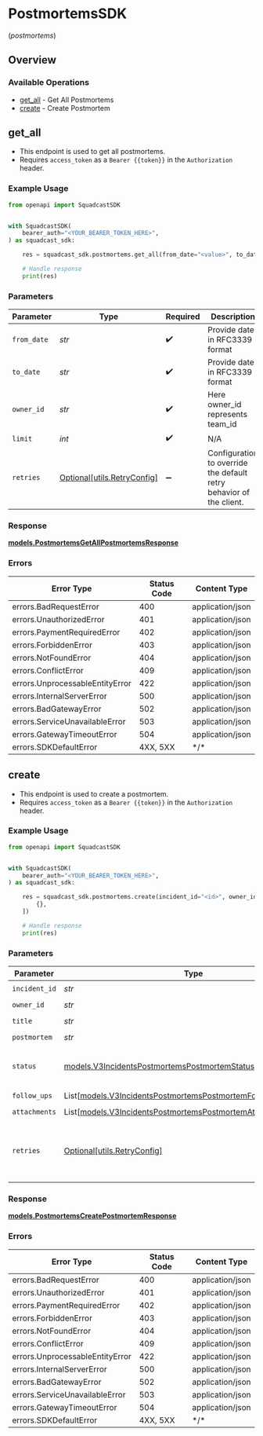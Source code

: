 # PostmortemsSDK
(*postmortems*)

## Overview

### Available Operations

* [get_all](#get_all) - Get All Postmortems
* [create](#create) - Create Postmortem

## get_all

*   This endpoint is used to get all postmortems.
*   Requires `access_token` as a `Bearer {{token}}` in the `Authorization` header.

### Example Usage

<!-- UsageSnippet language="python" operationID="Postmortems_getAllPostmortems" method="get" path="/v3/incidents/postmortem" -->
```python
from openapi import SquadcastSDK


with SquadcastSDK(
    bearer_auth="<YOUR_BEARER_TOKEN_HERE>",
) as squadcast_sdk:

    res = squadcast_sdk.postmortems.get_all(from_date="<value>", to_date="<value>", owner_id="<id>", limit=221553)

    # Handle response
    print(res)

```

### Parameters

| Parameter                                                           | Type                                                                | Required                                                            | Description                                                         |
| ------------------------------------------------------------------- | ------------------------------------------------------------------- | ------------------------------------------------------------------- | ------------------------------------------------------------------- |
| `from_date`                                                         | *str*                                                               | :heavy_check_mark:                                                  | Provide date in RFC3339 format                                      |
| `to_date`                                                           | *str*                                                               | :heavy_check_mark:                                                  | Provide date in RFC3339 format                                      |
| `owner_id`                                                          | *str*                                                               | :heavy_check_mark:                                                  | Here owner_id represents team_id                                    |
| `limit`                                                             | *int*                                                               | :heavy_check_mark:                                                  | N/A                                                                 |
| `retries`                                                           | [Optional[utils.RetryConfig]](../../models/utils/retryconfig.md)    | :heavy_minus_sign:                                                  | Configuration to override the default retry behavior of the client. |

### Response

**[models.PostmortemsGetAllPostmortemsResponse](../../models/postmortemsgetallpostmortemsresponse.md)**

### Errors

| Error Type                      | Status Code                     | Content Type                    |
| ------------------------------- | ------------------------------- | ------------------------------- |
| errors.BadRequestError          | 400                             | application/json                |
| errors.UnauthorizedError        | 401                             | application/json                |
| errors.PaymentRequiredError     | 402                             | application/json                |
| errors.ForbiddenError           | 403                             | application/json                |
| errors.NotFoundError            | 404                             | application/json                |
| errors.ConflictError            | 409                             | application/json                |
| errors.UnprocessableEntityError | 422                             | application/json                |
| errors.InternalServerError      | 500                             | application/json                |
| errors.BadGatewayError          | 502                             | application/json                |
| errors.ServiceUnavailableError  | 503                             | application/json                |
| errors.GatewayTimeoutError      | 504                             | application/json                |
| errors.SDKDefaultError          | 4XX, 5XX                        | \*/\*                           |

## create

*   This endpoint is used to create a postmortem.
*   Requires `access_token` as a `Bearer {{token}}` in the `Authorization` header.

### Example Usage

<!-- UsageSnippet language="python" operationID="Postmortems_createPostmortem" method="post" path="/v3/incidents/{incidentID}/postmortem" -->
```python
from openapi import SquadcastSDK


with SquadcastSDK(
    bearer_auth="<YOUR_BEARER_TOKEN_HERE>",
) as squadcast_sdk:

    res = squadcast_sdk.postmortems.create(incident_id="<id>", owner_id="<id>", title="<value>", postmortem="<value>", status="published", follow_ups=[], attachments=[
        {},
    ])

    # Handle response
    print(res)

```

### Parameters

| Parameter                                                                                                                           | Type                                                                                                                                | Required                                                                                                                            | Description                                                                                                                         |
| ----------------------------------------------------------------------------------------------------------------------------------- | ----------------------------------------------------------------------------------------------------------------------------------- | ----------------------------------------------------------------------------------------------------------------------------------- | ----------------------------------------------------------------------------------------------------------------------------------- |
| `incident_id`                                                                                                                       | *str*                                                                                                                               | :heavy_check_mark:                                                                                                                  | N/A                                                                                                                                 |
| `owner_id`                                                                                                                          | *str*                                                                                                                               | :heavy_check_mark:                                                                                                                  | N/A                                                                                                                                 |
| `title`                                                                                                                             | *str*                                                                                                                               | :heavy_check_mark:                                                                                                                  | N/A                                                                                                                                 |
| `postmortem`                                                                                                                        | *str*                                                                                                                               | :heavy_check_mark:                                                                                                                  | N/A                                                                                                                                 |
| `status`                                                                                                                            | [models.V3IncidentsPostmortemsPostmortemStatus](../../models/v3incidentspostmortemspostmortemstatus.md)                             | :heavy_check_mark:                                                                                                                  | Represents the status of a postmortem.                                                                                              |
| `follow_ups`                                                                                                                        | List[[models.V3IncidentsPostmortemsPostmortemFollowUp](../../models/v3incidentspostmortemspostmortemfollowup.md)]                   | :heavy_check_mark:                                                                                                                  | N/A                                                                                                                                 |
| `attachments`                                                                                                                       | List[[models.V3IncidentsPostmortemsPostmortemAttachmentRequest](../../models/v3incidentspostmortemspostmortemattachmentrequest.md)] | :heavy_check_mark:                                                                                                                  | N/A                                                                                                                                 |
| `retries`                                                                                                                           | [Optional[utils.RetryConfig]](../../models/utils/retryconfig.md)                                                                    | :heavy_minus_sign:                                                                                                                  | Configuration to override the default retry behavior of the client.                                                                 |

### Response

**[models.PostmortemsCreatePostmortemResponse](../../models/postmortemscreatepostmortemresponse.md)**

### Errors

| Error Type                      | Status Code                     | Content Type                    |
| ------------------------------- | ------------------------------- | ------------------------------- |
| errors.BadRequestError          | 400                             | application/json                |
| errors.UnauthorizedError        | 401                             | application/json                |
| errors.PaymentRequiredError     | 402                             | application/json                |
| errors.ForbiddenError           | 403                             | application/json                |
| errors.NotFoundError            | 404                             | application/json                |
| errors.ConflictError            | 409                             | application/json                |
| errors.UnprocessableEntityError | 422                             | application/json                |
| errors.InternalServerError      | 500                             | application/json                |
| errors.BadGatewayError          | 502                             | application/json                |
| errors.ServiceUnavailableError  | 503                             | application/json                |
| errors.GatewayTimeoutError      | 504                             | application/json                |
| errors.SDKDefaultError          | 4XX, 5XX                        | \*/\*                           |